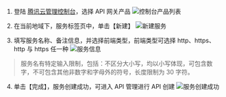 1. 登陆 [腾讯云管理控制台](https://cloud.tencent.com/login?s_url=https%3A%2F%2Fcloud.tencent.com%2F)，选择 API 网关产品
![控制台产品列表](https://i.imgur.com/kE0GJKa.png)

2. 在当前地域下，服务标签页中，单击【新建】
![新建服务](https://i.imgur.com/DsnOFaH.png)

3. 填写服务名称、备注信息，并选择前端类型，前端类型可选择 http、https、http 与 https 任一种
![服务信息](https://i.imgur.com/lG0WNAh.png)
> 服务名有特定输入限制，包括：不区分大小写，均以小写体现，可包含数字，不可包含其他非数字和字母外的符号，长度限制为 30 字符。

4. 单击【完成】，服务创建成功，可进入 API 管理进行 API 创建
![服务创建成功](https://i.imgur.com/pLKCOm4.png)

